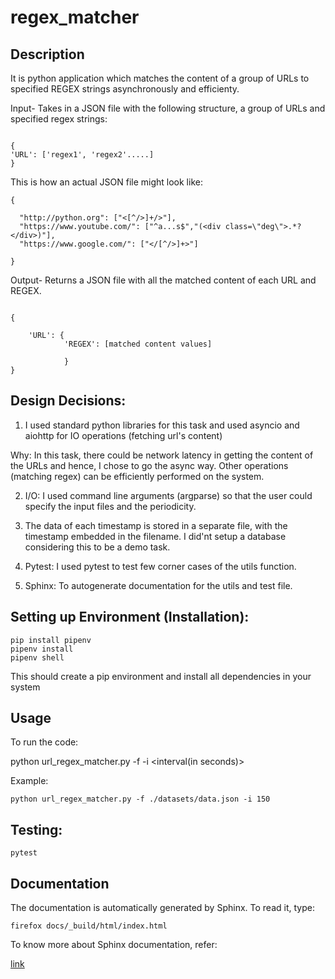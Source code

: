 # regex_matcher

## Description

It is python application which matches the content of a group of URLs to specified REGEX strings asynchronously and efficienty.

Input- Takes in a JSON file with the following structure, a group of URLs and specified regex strings:

```

{
'URL': ['regex1', 'regex2'.....]
}

```
This is how an actual JSON file might look like:

```
{
  
  "http://python.org": ["<[^/>]+/>"],
  "https://www.youtube.com/": ["^a...s$","(<div class=\"deg\">.*?</div>)"],
  "https://www.google.com/": ["</[^/>]+>"]

}

```
Output- Returns a JSON file with all the matched content of each URL and REGEX. 

```

{

    'URL': {
            'REGEX': [matched content values]

            }
}

```

## Design Decisions:

1. I used standard python libraries for this task and used asyncio and aiohttp for IO operations (fetching url's content)

Why: In this task, there could be network latency in getting the content of the URLs and hence, I chose to go the async way.
Other operations (matching regex) can be efficiently performed on the system.

2. I/O: I used command line arguments (argparse) so that the user could specify the input files and the periodicity.

3. The data of each timestamp is stored in a separate file, with the timestamp embedded in the filename. I did'nt setup a 
database considering this to be a demo task.

4. Pytest: I used pytest to test few corner cases of the utils function.

5. Sphinx: To autogenerate documentation for the utils and test file.



## Setting up Environment (Installation):


```
pip install pipenv
pipenv install
pipenv shell
```
This should create a pip environment and install all dependencies in your system


## Usage

To run the code: 

python url_regex_matcher.py -f <filenpath> -i <interval(in seconds)>

Example: 
```
python url_regex_matcher.py -f ./datasets/data.json -i 150

```


## Testing:

```
pytest

```

## Documentation

The documentation is automatically generated by Sphinx. To read it, type:

```
firefox docs/_build/html/index.html
```

To know more about Sphinx documentation, refer:

[link](http://www.sphinx-doc.org/en/master/usage/quickstart.html)

